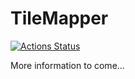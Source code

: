 # TileMapper
[![Actions Status](https://github.com/Dracovian/TileMapper/workflows/TileMapper/badge.svg)](https://github.com/Dracovian/TileMapper/actions)

More information to come...
